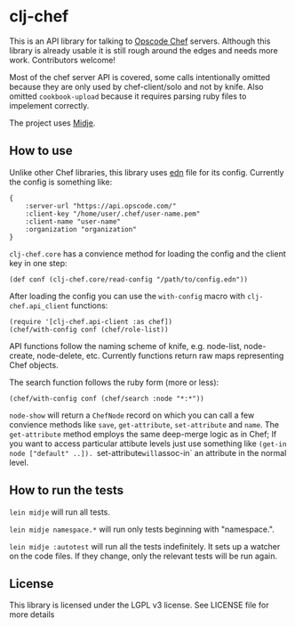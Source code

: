 # clj-chef

This is an API library for talking to [Opscode Chef](http://www.opscode.com/chef/) servers.
Although this library is already usable it is still rough around the edges and needs more work. Contributors welcome!

Most of the chef server API is covered, some calls intentionally omitted because they are only used by chef-client/solo and not by knife. Also omitted `cookbook-upload` because it requires parsing ruby files to impelement correctly.

The project uses [Midje](https://github.com/marick/Midje/).

## How to use
Unlike other Chef libraries, this library uses [edn](https://github.com/edn-format/edn) file for its config.
Currently the config is something like:

	{
		:server-url "https://api.opscode.com/"
		:client-key "/home/user/.chef/user-name.pem"
		:client-name "user-name"
		:organization "organization"
	}

`clj-chef.core` has a convience method for loading the config and the client key in one step:

	(def conf (clj-chef.core/read-config "/path/to/config.edn"))

After loading the config you can use the `with-config` macro with `clj-chef.api_client` functions:

	(require '[clj-chef.api-client :as chef])
	(chef/with-config conf (chef/role-list))

API functions follow the naming scheme of knife, e.g. node-list, node-create, node-delete, etc.
Currently functions return raw maps representing Chef objects.

The search function follows the ruby form (more or less):

	(chef/with-config conf (chef/search :node "*:*"))

`node-show` will return a `ChefNode` record on which you can call a few convience methods like `save`, `get-attribute`, `set-attribute` and `name`. The `get-attribute` method employs the same deep-merge logic as in Chef; If you want to access particular attibute levels just use something like `(get-in node ["default" ..]). `set-attribute` will `assoc-in` an attribute in the normal level.

## How to run the tests

`lein midje` will run all tests.

`lein midje namespace.*` will run only tests beginning with "namespace.".

`lein midje :autotest` will run all the tests indefinitely. It sets up a
watcher on the code files. If they change, only the relevant tests will be
run again.

## License
This library is licensed under the LGPL v3 license. See LICENSE file for more details
